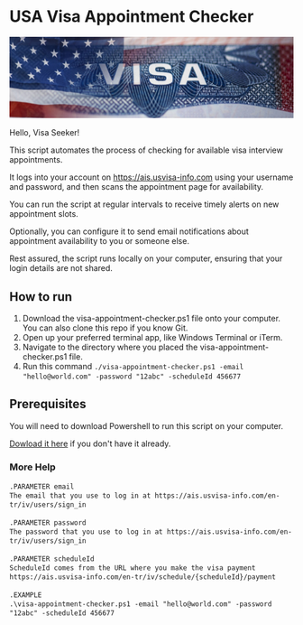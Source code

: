 # USA Visa Appointment Checker

![Example Image](./visa-logo.jpg)

Hello, Visa Seeker!

This script automates the process of checking for available visa interview appointments. 

It logs into your account on https://ais.usvisa-info.com using your username and password, and then scans the appointment page for availability. 

You can run the script at regular intervals to receive timely alerts on new appointment slots. 

Optionally, you can configure it to send email notifications about appointment availability to you or someone else. 

Rest assured, the script runs locally on your computer, ensuring that your login details are not shared. 


## How to run

1. Download the visa-appointment-checker.ps1 file onto your computer. You can also clone this repo if you know Git.
1. Open up your preferred terminal app, like Windows Terminal or iTerm. 
2. Navigate to the directory where you placed the visa-appointment-checker.ps1 file.
3. Run this command `./visa-appointment-checker.ps1 -email "hello@world.com" -password "12abc" -scheduleId 456677`

## Prerequisites

You will need to download Powershell to run this script on your computer.

[Dowload it here](https://learn.microsoft.com/en-us/powershell/scripting/install/installing-powershell?view=powershell-7.3) if you don't have it already. 

### More Help
```
.PARAMETER email
The email that you use to log in at https://ais.usvisa-info.com/en-tr/iv/users/sign_in

.PARAMETER password
The password that you use to log in at https://ais.usvisa-info.com/en-tr/iv/users/sign_in

.PARAMETER scheduleId
ScheduleId comes from the URL where you make the visa payment https://ais.usvisa-info.com/en-tr/iv/schedule/{scheduleId}/payment

.EXAMPLE
.\visa-appointment-checker.ps1 -email "hello@world.com" -password "12abc" -scheduleId 456677
```
